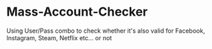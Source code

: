 Mass-Account-Checker
====================

Using User/Pass combo to check whether it's also valid for Facebook, Instagram, Steam, Netflix etc... or not
